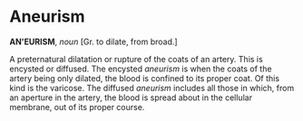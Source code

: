 # Aneurism

**AN'EURISM**, _noun_ \[Gr. to dilate, from broad.\]

A preternatural dilatation or rupture of the coats of an artery. This is encysted or diffused. The encysted _aneurism_ is when the coats of the artery being only dilated, the blood is confined to its proper coat. Of this kind is the varicose. The diffused _aneurism_ includes all those in which, from an aperture in the artery, the blood is spread about in the cellular membrane, out of its proper course.